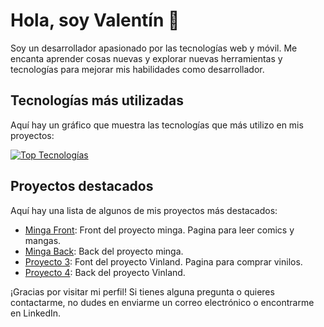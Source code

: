 # Hola, soy Valentín 👋

Soy un desarrollador apasionado por las tecnologías web y móvil. Me encanta aprender cosas nuevas y explorar nuevas herramientas y tecnologías para mejorar mis habilidades como desarrollador.

## Tecnologías más utilizadas

Aquí hay un gráfico que muestra las tecnologías que más utilizo en mis proyectos:

[![Top Tecnologías](https://github-readme-stats.vercel.app/api/top-langs/?username=valencaceres&layout=compact)](https://github.com/valencaceres)

## Proyectos destacados

Aquí hay una lista de algunos de mis proyectos más destacados:

- [Minga Front](https://github.com/valencaceres/minga-front): Front del proyecto minga. Pagina para leer comics y mangas.
- [Minga Back](https://github.com/valencaceres/minga-back): Back del proyecto minga.
- [Proyecto 3](https://github.com/valencaceres/vinland-front): Font del proyecto Vinland. Pagina para comprar vinilos.
- [Proyecto 4](https://github.com/valencaceres/vinland-backend): Back del proyecto Vinland.

¡Gracias por visitar mi perfil! Si tienes alguna pregunta o quieres contactarme, no dudes en enviarme un correo electrónico o encontrarme en LinkedIn.
